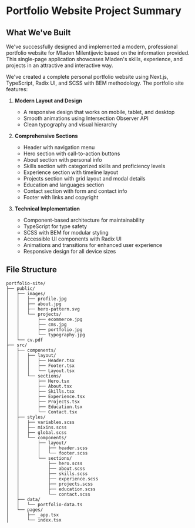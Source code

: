 # Portfolio Website Project Summary

## What We've Built

We've successfully designed and implemented a modern, professional portfolio website for Mladen Milentijevic based on the information provided. This single-page application showcases Mladen's skills, experience, and projects in an attractive and interactive way.

We've created a complete personal portfolio website using Next.js, TypeScript, Radix UI, and SCSS with BEM methodology. The portfolio site features:

1. **Modern Layout and Design**
   - A responsive design that works on mobile, tablet, and desktop
   - Smooth animations using Intersection Observer API
   - Clean typography and visual hierarchy

2. **Comprehensive Sections**
   - Header with navigation menu
   - Hero section with call-to-action buttons
   - About section with personal info
   - Skills section with categorized skills and proficiency levels
   - Experience section with timeline layout
   - Projects section with grid layout and modal details
   - Education and languages section
   - Contact section with form and contact info
   - Footer with links and copyright

3. **Technical Implementation**
   - Component-based architecture for maintainability
   - TypeScript for type safety
   - SCSS with BEM for modular styling
   - Accessible UI components with Radix UI
   - Animations and transitions for enhanced user experience
   - Responsive design for all device sizes

## File Structure

```
portfolio-site/
├── public/
│   ├── images/
│   │   ├── profile.jpg
│   │   ├── about.jpg
│   │   ├── hero-pattern.svg
│   │   └── projects/
│   │       ├── ecommerce.jpg
│   │       ├── cms.jpg
│   │       ├── portfolio.jpg
│   │       └── typography.jpg
│   └── cv.pdf
├── src/
│   ├── components/
│   │   ├── layout/
│   │   │   ├── Header.tsx
│   │   │   ├── Footer.tsx
│   │   │   └── Layout.tsx
│   │   └── sections/
│   │       ├── Hero.tsx
│   │       ├── About.tsx
│   │       ├── Skills.tsx
│   │       ├── Experience.tsx
│   │       ├── Projects.tsx
│   │       ├── Education.tsx
│   │       └── Contact.tsx
│   ├── styles/
│   │   ├── variables.scss
│   │   ├── mixins.scss
│   │   ├── global.scss
│   │   └── components/
│   │       ├── layout/
│   │       │   ├── header.scss
│   │       │   └── footer.scss
│   │       └── sections/
│   │           ├── hero.scss
│   │           ├── about.scss
│   │           ├── skills.scss
│   │           ├── experience.scss
│   │           ├── projects.scss
│   │           ├── education.scss
│   │           └── contact.scss
│   ├── data/
│   │   └── portfolio-data.ts
│   └── pages/
│       ├── _app.tsx
│       └── index.tsx